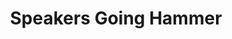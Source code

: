 ---
ee_id_show: '204'
site: '1'
type: '5'
title: Speakers Going Hammer
url: speakers-going-hammer
live_url: ''
year: '2011'
venue: Lisson Gallery
state_country: London
pitch: "​Not sure what to say about this one, except I had some yellow thing going
  on (no idea what that was about). I was also pretty proud of the Uggs sculpture
  here, <i>A Few Casuals, </i>and the humidifier filled with diet sprite, <i>Real
  Taste</i>. :)"
ps: ''
imgs: lisson-london-2011-10-install-10-database-KA.jpg,lisson-london-2011-10-install-9-database-KA.jpg,lisson-london-2011-10-install-6-database-KA.jpg,lisson-london-2011-10-install-3-database-KA.jpg
things: "[112] 2011-110 Photoshop CS - 2011-110-photoshop-cs-84-by-66-inches-300-dpi-rgb-square-pixels-default-gra,[114]
  2011-112 Photoshop CS - 2011-112-photoshop-cs-84-by-66-inches-300-dpi-rgb-square-pixels-default-gra,[116]
  2011-113 Photoshop CS - 2011-113-photoshop-cs-84-by-66-inches-300-dpi-rgb-square-pixels-default-gra,[121]
  2011-115 Self Playing Nintendo 64 NBA Courtside 2 - 2011-115-self-playing-nintendo-64-nba-courtside-2,[120]
  2011-114 A Few Casuals - 2011-114-a-few-casuals,[89] 2011-078 Since U Been Gone
  - 2011-078-since-u-been-gone,[104] 2011-079 Timeless Standards - 2011-079-timeless-standards,[105]
  2011-081 Timeless Standards - 2011-081-timeless-standards,[106] 2011-082 Timeless
  Standards - 2011-082-timeless-standards,[128] 2011-128 Three Palms - 2011-128-three-palms,[131]
  2011-129 Taurus - 2011-129-taurus,[124] 2011-118 Forward Attitudes - 2011-118-forward-attitudes,[122]
  2011-117 Real Taste - 2011-117-real-taste,[126] 2011-119 Regular Flex - 2011-119-regular-flex,[133]
  2011-140 Clinton - 2011-140-clinton,[103] 2011-010 Research in Motion (Kinetic Sculpture
  #6) - 2011-010-research-in-motion-kinetic-sculpture-6"
layout: shows
---